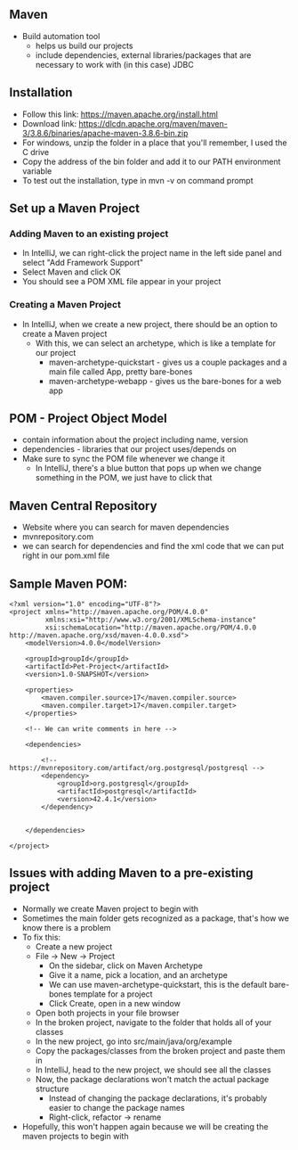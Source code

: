 ## Maven
- Build automation tool
    - helps us build our projects
    - include dependencies, external libraries/packages that are necessary to work with (in this case) JDBC


## Installation
- Follow this link: https://maven.apache.org/install.html
- Download link: https://dlcdn.apache.org/maven/maven-3/3.8.6/binaries/apache-maven-3.8.6-bin.zip
- For windows, unzip the folder in a place that you'll remember, I used the C drive
- Copy the address of the bin folder and add it to our PATH environment variable
- To test out the installation, type in mvn -v on command prompt

## Set up a Maven Project
### Adding Maven to an existing project
- In IntelliJ, we can right-click the project name in the left side panel and select "Add Framework Support"
- Select Maven and click OK
- You should see a POM XML file appear in your project

### Creating a Maven Project
- In IntelliJ, when we create a new project, there should be an option to create a Maven project
    - With this, we can select an archetype, which is like a template for our project
        - maven-archetype-quickstart - gives us a couple packages and a main file called App, pretty bare-bones
        - maven-archetype-webapp - gives us the bare-bones for a web app


## POM - Project Object Model
- contain information about the project including name, version
- dependencies - libraries that our project uses/depends on
- Make sure to sync the POM file whenever we change it
    - In IntelliJ, there's a blue button that pops up when we change something in the POM, we just have to click that

## Maven Central Repository
- Website where you can search for maven dependencies
- mvnrepository.com
- we can search for dependencies and find the xml code that we can put right in our pom.xml file


## Sample Maven POM:
```
<?xml version="1.0" encoding="UTF-8"?>
<project xmlns="http://maven.apache.org/POM/4.0.0"
         xmlns:xsi="http://www.w3.org/2001/XMLSchema-instance"
         xsi:schemaLocation="http://maven.apache.org/POM/4.0.0 http://maven.apache.org/xsd/maven-4.0.0.xsd">
    <modelVersion>4.0.0</modelVersion>

    <groupId>groupId</groupId>
    <artifactId>Pet-Project</artifactId>
    <version>1.0-SNAPSHOT</version>

    <properties>
        <maven.compiler.source>17</maven.compiler.source>
        <maven.compiler.target>17</maven.compiler.target>
    </properties>

    <!-- We can write comments in here -->

    <dependencies>

        <!-- https://mvnrepository.com/artifact/org.postgresql/postgresql -->
        <dependency>
            <groupId>org.postgresql</groupId>
            <artifactId>postgresql</artifactId>
            <version>42.4.1</version>
        </dependency>


    </dependencies>
    
</project>
```

## Issues with adding Maven to a pre-existing project
- Normally we create Maven project to begin with
- Sometimes the main folder gets recognized as a package, that's how we know there is a problem
- To fix this:
    - Create a new project
    - File -> New -> Project
        - On the sidebar, click on Maven Archetype
        - Give it a name, pick a location, and an archetype
        - We can use maven-archetype-quickstart, this is the default bare-bones template for a project
        - Click Create, open in a new window
    - Open both projects in your file browser
    - In the broken project, navigate to the folder that holds all of your classes
    - In the new project, go into src/main/java/org/example
    - Copy the packages/classes from the broken project and paste them in
    - In IntelliJ, head to the new project, we should see all the classes
    - Now, the package declarations won't match the actual package structure
        - Instead of changing the package declarations, it's probably easier to change the package names
        - Right-click, refactor -> rename
- Hopefully, this won't happen again because we will be creating the maven projects to begin with